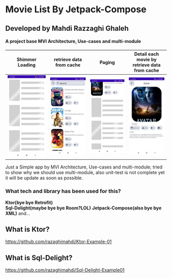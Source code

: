 # Movie List By Jetpack-Compose

## Developed by Mahdi Razzaghi Ghaleh

#### A project base MVI Architecture, Use-cases and multi-module

| Shimmer Loading | retrieve data from cache | Paging | Detail each movie by retrieve data from cache |
| :---: | :---: | :---: | :---: |
| ![](screenshots/1.jpg) | ![](screenshots/2.jpg)  | ![](screenshots/3.jpg) |![](screenshots/4.jpg) |


Just a Simple app by MVI Architecture, Use-cases and multi-module; tried to show why we should use multi-module,
also unit-test is not complete yet it will be update as soon as possible.


### What tech and library has been used for this?
**Ktor(bye bye Retrofit)**  
**Sql-Delight(maybe bye bye Room?LOL)** 
**Jetpack-Compose(also bye bye XML)** 
and...


## What is Ktor?
https://github.com/razaghimahdi/Ktor-Example-01

## What is Sql-Delight?
https://github.com/razaghimahdi/Sql-Delight-Example01


